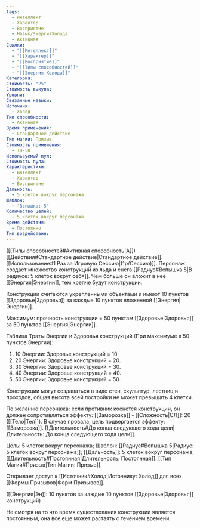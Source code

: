 ```yaml
---
tags:
  - Интеллект
  - Характер
  - Восприятие
  - Навык/ЭнергияХолода
  - Активная
Ссылки:
  - "[[Интеллект]]"
  - "[[Характер]]"
  - "[[Восприятие]]"
  - "[[Типы способностей]]"
  - "[[Энергия Холода]]"
Категория: 
Стоимость: "25"
Стоимость выкупа: 
Уровни: 
Связанные навыки: 
Источник:
  - Холод
Тип способности:
  - Активная
Время применения:
  - Стандартное действие
Тип магии: Призыв
Стоимость применения:
  - 10-50
Используемый пул: 
Стоимость пула: 
Характеристики:
  - Интеллект
  - Характер
  - Восприятие
Дальность:
  - 5 клеток вокруг персонажа
Шаблон:
  - "Вспышка: 5"
Количество целей:
  - 5 клеток вокруг персонажа
Время действия:
  - Постоянно
Тип воздействия:
---
```

([[Типы способностей#Активная способность|А]]) [[Действия#Стандартное действие|Стандартное действие]]. [[Использование#1 Раз за Игровую Сессию|(1р/Сессию)]]. Персонаж создает множество конструкций из льда и снега [[Радиус#Вспышка 5|В радиусе: 5 клеток вокруг себя]]. Чем больше он вложит в нее [[Энергия|Энергии]], тем крепче будут конструкции.

Конструкции считаются укрепленными объектами и имеют 10 пунктов [[Здоровье|Здоровья]] за каждые 10 пунктов вложенной [[Энергия|Энергии]].

Максимум: прочность конструкции = 50 пунктам [[Здоровье|Здоровья]] за 50 пунктов [[Энергия|Энергии]].

Таблица Траты Энергии и Здоровья конструкций
(При максимуме в 50 пунктов Энергии):

1. 10 Энергии: Здоровье конструкций = 10.
2. 20 Энергии: Здоровье конструкций = 20. 
3. 30 Энергии: Здоровье конструкций = 30.
4. 40 Энергии: Здоровье конструкций = 40.
5. 50 Энергии: Здоровье конструкций = 50. 

Конструкции могут создаваться в виде стен, скульптур, лестниц и проходов, общая высота всей постройки не может превышать 4 клетки.

По желанию персонажа: если противник коснется конструкции, он должен сопротивляться эффекту: [[Заморозка]] - [[Сложность|СЛ]]: 20 ([[Тело|Тел]]). В случае провала, цель подвергается эффекту: [[Заморозка]]. [[Длительность#До конца следующего хода цели|Длительность: До конца следующего хода цели]].

Цель: 5 клеток вокруг персонажа; Шаблон: [[Радиус#Вспышка 5|Радиус: 5 клеток вокруг персонажа]]; [[Дальность]]: 5 клеток вокруг персонажа; [[Длительность#Постоянная|Длительность: Постоянная]]. [[Тип Магии#Призыв|Тип Магии: Призыв]].

Открывает доступ к [[Источник#Холод|Источнику: Холод]] для всех [[Формы Призывов|Форм Призывов]]. 

([[Энергия|Эн]]: 10 пунктов за каждые 10 пунктов [[Здоровье|Здоровья]] конструкций)

Не смотря на то что время существования конструкции является постоянным, она все еще может растаять с течением времени. 